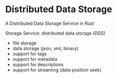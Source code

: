 # Distributed Data Storage

A Distributed Data Storage Service in Rust

Storage Service: distributed data storage (DDS)

* file storage
* data storage (json, xml, binary)
* support for tags
* support for metadata
* support for descriptions
* support for streaming (data position seek)
